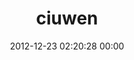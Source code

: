 ---
title: "ciuwen"
date: 2012-12-23 02:20:28 00:00
permalink: /ciuwen
twitter: ""
likes: [1153]
id: 1695
gravatar: "http://www.gravatar.com/avatar/c97eeb20e7779a21a2564ef64975d8f6"
---